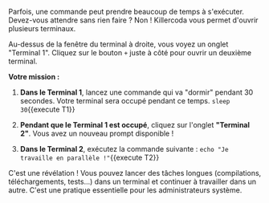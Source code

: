 Parfois, une commande peut prendre beaucoup de temps à s'exécuter. Devez-vous attendre sans rien faire ? Non ! Killercoda vous permet d'ouvrir plusieurs terminaux.

Au-dessus de la fenêtre du terminal à droite, vous voyez un onglet "Terminal 1". Cliquez sur le bouton `+` juste à côté pour ouvrir un deuxième terminal.

**Votre mission :**

1.  **Dans le Terminal 1**, lancez une commande qui va "dormir" pendant 30 secondes. Votre terminal sera occupé pendant ce temps.
    `sleep 30`{{execute T1}}

2.  **Pendant que le Terminal 1 est occupé**, cliquez sur l'onglet **"Terminal 2"**. Vous avez un nouveau prompt disponible !

3.  **Dans le Terminal 2**, exécutez la commande suivante :
    `echo "Je travaille en parallèle !"`{{execute T2}}

C'est une révélation ! Vous pouvez lancer des tâches longues (compilations, téléchargements, tests...) dans un terminal et continuer à travailler dans un autre. C'est une pratique essentielle pour les administrateurs système.